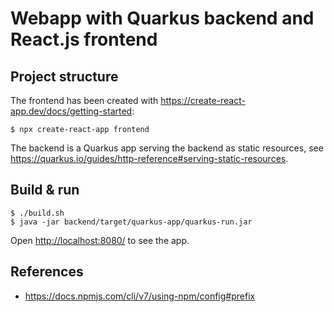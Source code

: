 # Webapp with Quarkus backend and React.js frontend

## Project structure

The frontend has been created with <https://create-react-app.dev/docs/getting-started>:

```shell
$ npx create-react-app frontend
```

The backend is a Quarkus app serving the backend as static resources, see
<https://quarkus.io/guides/http-reference#serving-static-resources>.

## Build & run

```shell
$ ./build.sh
$ java -jar backend/target/quarkus-app/quarkus-run.jar
```

Open <http://localhost:8080/> to see the app.

## References

* <https://docs.npmjs.com/cli/v7/using-npm/config#prefix>